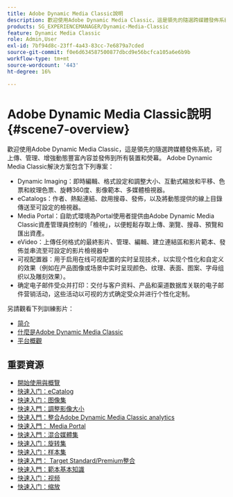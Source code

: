 ```yaml
---
title: Adobe Dynamic Media Classic說明
description: 歡迎使用Adobe Dynamic Media Classic，這是領先的隨選跨媒體發佈系統，可上傳、管理、增強動態豐富內容並發佈到所有裝置和熒幕。
products: SG_EXPERIENCEMANAGER/Dynamic-Media-Classic
feature: Dynamic Media Classic
role: Admin,User
exl-id: 7bf94d8c-23ff-4a43-83cc-7e6879a7cded
source-git-commit: f0e6d634587500877dbcd9e56bcfca105a6e6b9b
workflow-type: tm+mt
source-wordcount: '443'
ht-degree: 16%

---
```


# Adobe Dynamic Media Classic說明 {#scene7-overview}

歡迎使用Adobe Dynamic Media Classic，這是領先的隨選跨媒體發佈系統，可上傳、管理、增強動態豐富內容並發佈到所有裝置和熒幕。 Adobe Dynamic Media Classic解決方案包含下列專案：

* Dynamic Imaging：即時編輯、格式設定和調整大小、互動式縮放和平移、色票和紋理色票、旋轉360度、影像範本、多媒體檢視器。
* eCatalogs：作者、熱點連結、啟用搜尋、發佈，以及將動態提供的線上目錄傳送至可設定的檢視器。
* Media Portal：自助式環境為Portal使用者提供由Adobe Dynamic Media Classic資產管理員控制的「檢視」，以便輕鬆存取上傳、瀏覽、搜尋、預覽和匯出資產。
* eVideo：上傳任何格式的最終影片、管理、編輯、建立連結區和影片範本、發佈並串流至可設定的影片檢視器中
* 可视配置器：用于启用在线可视配置的实时呈现技术，以实现个性化和自定义的效果（例如在产品图像或场景中实时呈现颜色、纹理、表面、图案、字母组织以及雕刻效果）。
* 确定电子邮件受众并打印：交付与客户资料、产品和渠道数据库关联的电子邮件营销活动，这些活动以可视的方式确定受众并进行个性化定制。

另請觀看下列訓練影片：

* [简介](https://s7d5.scene7.com/s7viewers/html5/VideoViewer.html?videoserverurl=https://s7d5.scene7.com/is/content/&amp;emailurl=https://s7d5.scene7.com/s7/emailFriend&amp;serverUrl=https://s7d5.scene7.com/is/image/&amp;config=Scene7SharedAssets/Universal_HTML5_Video&amp;contenturl=https://s7d5.scene7.com/skins/&amp;asset=S7tutorials/570_Introduction_converted%20renamed_Getting%20Started-AVS)
* [什麼是Adobe Dynamic Media Classic](https://s7d5.scene7.com/s7viewers/html5/VideoViewer.html?videoserverurl=https://s7d5.scene7.com/is/content/&amp;emailurl=https://s7d5.scene7.com/s7/emailFriend&amp;serverUrl=https://s7d5.scene7.com/is/image/&amp;config=Scene7SharedAssets/Universal_HTML5_Video&amp;contenturl=https://s7d5.scene7.com/skins/&amp;asset=S7tutorials/577_What%20is%20Scene7_converted%20renamed_Getting%20Started-AVS)
* [平台概觀](https://s7d5.scene7.com/s7viewers/html5/VideoViewer.html?videoserverurl=https://s7d5.scene7.com/is/content/&amp;emailurl=https://s7d5.scene7.com/s7/emailFriend&amp;serverUrl=https://s7d5.scene7.com/is/image/&amp;config=Scene7SharedAssets/Universal_HTML5_Video&amp;contenturl=https://s7d5.scene7.com/skins/&amp;asset=S7tutorials/572_Platform%20Overview_converted%20renamed_Getting%20Started-AVS)

## 重要資源

* [開始使用與概覽](/help/dmc-platform-overview.md)
* [快速入门：eCatalog](/help/quick-start-ecatalog.md)
* [快速入门：图像集](/help/quick-start-image-sets.md)
* [快速入門：調整影像大小](/help/quick-start-image-sizing.md)
* [快速入門：整合Adobe Dynamic Media Classic analytics](/help/quick-start-integrating-dmc-analytics.md)
* [快速入門： Media Portal](/help/quick-start-media-portal-administration.md)
* [快速入門：混合媒體集](/help/quick-start-mixed-media-sets.md)
* [快速入门：旋转集](/help/quick-start-spin-sets.md)
* [快速入门：样本集](/help/quick-start-swatch-sets.md)
* [快速入門： Target Standard/Premium整合](/help/quick-start-target-integration.md)
* [快速入門：範本基本知識](/help/quick-start-template-basics.md)
* [快速入门：视频](/help/quick-start-video.md)
* [快速入门：缩放](/help/quick-start-zoom.md)

